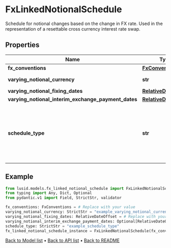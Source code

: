 # FxLinkedNotionalSchedule

Schedule for notional changes based on the change in FX rate.  Used in the representation of a resettable cross currency interest rate swap.
## Properties
Name | Type | Description | Notes
------------ | ------------- | ------------- | -------------
**fx_conventions** | [**FxConventions**](FxConventions.md) |  | 
**varying_notional_currency** | **str** | The currency of the varying notional amount. | 
**varying_notional_fixing_dates** | [**RelativeDateOffset**](RelativeDateOffset.md) |  | 
**varying_notional_interim_exchange_payment_dates** | [**RelativeDateOffset**](RelativeDateOffset.md) |  | [optional] 
**schedule_type** | **str** | The available values are: FixedSchedule, FloatSchedule, OptionalitySchedule, StepSchedule, Exercise, FxRateSchedule, FxLinkedNotionalSchedule, BondConversionSchedule, Invalid | 
## Example

```python
from lusid.models.fx_linked_notional_schedule import FxLinkedNotionalSchedule
from typing import Any, Dict, Optional
from pydantic.v1 import Field, StrictStr, validator

fx_conventions: FxConventions = # Replace with your value
varying_notional_currency: StrictStr = "example_varying_notional_currency"
varying_notional_fixing_dates: RelativeDateOffset = # Replace with your value
varying_notional_interim_exchange_payment_dates: Optional[RelativeDateOffset] = # Replace with your value
schedule_type: StrictStr = "example_schedule_type"
fx_linked_notional_schedule_instance = FxLinkedNotionalSchedule(fx_conventions=fx_conventions, varying_notional_currency=varying_notional_currency, varying_notional_fixing_dates=varying_notional_fixing_dates, varying_notional_interim_exchange_payment_dates=varying_notional_interim_exchange_payment_dates, schedule_type=schedule_type)

```

[Back to Model list](../README.md#documentation-for-models) &#8226; [Back to API list](../README.md#documentation-for-api-endpoints) &#8226; [Back to README](../README.md)

